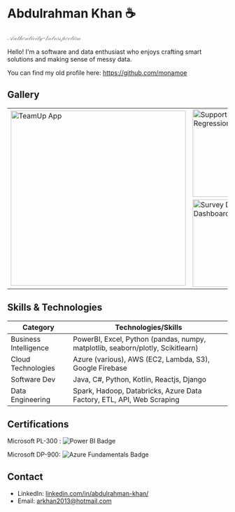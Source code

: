 # Abdulrahman Khan ☕
<p style="color:gray; font-style:italic;">𝒜𝓊𝓉𝒽𝑒𝓃𝓉𝒾𝒸𝒾𝓉𝓎-𝐼𝓃𝓉𝓇𝑜𝓈𝓅𝑒𝒸𝓉𝒾𝑜𝓃</p>


Hello! I'm a software and data enthusiast who enjoys crafting smart solutions and making sense of messy data.

You can find my old profile here: https://github.com/monamoe


## Gallery 

<div align="center">
<table>
  <tr>
    <td rowspan="2">
      <img src="https://github.com/user-attachments/assets/4f487658-6b68-4a9c-bcd0-6e5d8e0d71c4" height="400" title="TeamUp App">
    </td>
    <td>
      <img src="https://github.com/user-attachments/assets/747cdbfc-ddc0-4196-a81c-be282017bcce" width="200" title="Support Vector Regression">
    </td>
    <td>
      <img src="https://github.com/user-attachments/assets/5cfebe6a-6a8d-4a02-a7ea-f5aac12aab5c" width="200" title="TTC Bus Delay Analysis">
    </td>
    <td>
      <img src="https://github.com/user-attachments/assets/573d4100-f4c1-4747-825d-414a7d86acb1" width="200" title="TTC Bus Delay PowerBI Dashboard">
    </td>
  </tr>
  <tr>
    <td>
      <img src="https://github.com/user-attachments/assets/8e361d7b-3a9a-4174-b939-85f8c9d6acbf" width="200" title="Survey Data PowerBI Dashboard">
    </td>
    <td>
      <img src="https://github.com/user-attachments/assets/5091c091-11fa-40bd-be98-357422803cd3" width="200" title="TeachGearPro E-Commerce Data Analysis">
    </td>
    <td>
      <img src="https://github.com/user-attachments/assets/5179bd8a-e637-4b30-bce4-b861ee986f4a" width="200" title="Bike Sales Dashboard">
    </td>
  </tr>
</table>
</div>









## Skills & Technologies

| Category              | Technologies/Skills                                                             |
| --------------------- | ------------------------------------------------------------------------------- |
| Business Intelligence | PowerBI, Excel, Python (pandas, numpy, matplotlib, seaborn/plotly, Scikitlearn) |
| Cloud Technologies    | Azure (various), AWS (EC2, Lambda, S3), Google Firebase                         |
| Software Dev          | Java, C#, Python, Kotlin, Reactjs, Django                                       |
| Data Engineering      | Spark, Hadoop, Databricks, Azure Data Factory, ETL, API, Web Scraping           |

## Certifications
Microsoft PL-300 : ![Power BI Badge](https://img.shields.io/badge/PowerBI-Data_Analyst_Associate-blue)

Microsoft DP-900: ![Azure Fundamentals Badge](https://img.shields.io/badge/Azure-Fundamentals-blue)

## Contact
*   LinkedIn: [linkedin.com/in/abdulrahman-khan/](linkedin.com/in/abdulrahman-khan/)
*   Email: arkhan2013@hotmail.com



